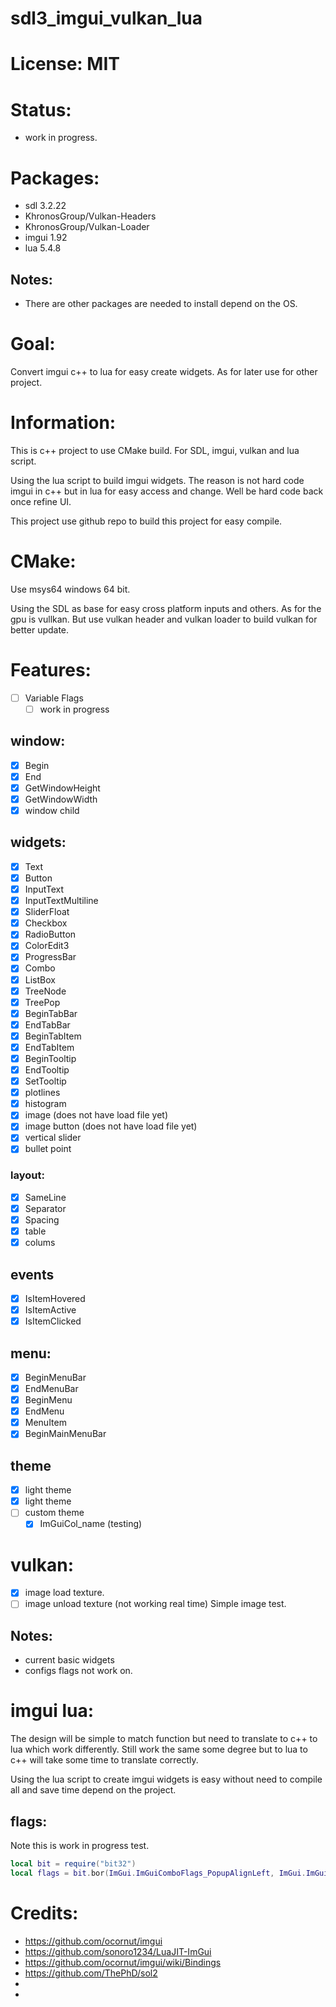 # sdl3_imgui_vulkan_lua

# License: MIT

# Status:
- work in progress.

# Packages:
- sdl 3.2.22
- KhronosGroup/Vulkan-Headers
- KhronosGroup/Vulkan-Loader
- imgui 1.92
- lua 5.4.8

## Notes:
- There are other packages are needed to install depend on the OS.

# Goal:
  Convert imgui c++ to lua for easy create widgets. As for later use for other project.

# Information:
  This is c++ project to use CMake build. For SDL, imgui, vulkan and lua script.

  Using the lua script to build imgui widgets. The reason is not hard code imgui in c++ but in lua for easy access and change. Well be hard code back once refine UI.

  This project use github repo to build this project for easy compile.

# CMake:
  Use msys64 windows 64 bit.

  Using the SDL as base for easy cross platform inputs and others. As for the gpu is vullkan. But use vulkan header and vulkan loader to build vulkan for better update.

# Features:
- [ ] Variable Flags
  - [ ] work in progress
## window:
- [x] Begin
- [x] End
- [x] GetWindowHeight
- [x] GetWindowWidth
- [x] window child
## widgets:
- [x] Text
- [x] Button
- [x] InputText
- [x] InputTextMultiline
- [x] SliderFloat
- [x] Checkbox
- [x] RadioButton
- [x] ColorEdit3
- [x] ProgressBar
- [x] Combo
- [x] ListBox
- [x] TreeNode
- [x] TreePop
- [x] BeginTabBar
- [x] EndTabBar
- [x] BeginTabItem
- [x] EndTabItem
- [x] BeginTooltip
- [x] EndTooltip
- [x] SetTooltip
- [x] plotlines
- [x] histogram
- [x] image (does not have load file yet)
- [x] image button (does not have load file yet)
- [x] vertical slider
- [x] bullet point

### layout:
- [x] SameLine
- [x] Separator
- [x] Spacing
- [x] table
- [x] colums

## events
- [x] IsItemHovered
- [x] IsItemActive
- [x] IsItemClicked
## menu:
- [x] BeginMenuBar
- [x] EndMenuBar
- [x] BeginMenu
- [x] EndMenu
- [x] MenuItem
- [x] BeginMainMenuBar

## theme
- [x] light theme
- [x] light theme
- [ ] custom theme
  - [x] ImGuiCol_name (testing)

# vulkan:
- [x] image load texture.
- [ ] image unload texture (not working real time)
  Simple image test.

## Notes:
- current basic widgets
- configs flags not work on.


# imgui lua:
  The design will be simple to match function but need to translate to c++ to lua which work differently. Still work the same some degree but to lua to c++ will take some time to translate correctly.

  Using the lua script to create imgui widgets is easy without need to compile all and save time depend on the project.

## flags:
 Note this is work in progress test.
```lua
local bit = require("bit32")
local flags = bit.bor(ImGui.ImGuiComboFlags_PopupAlignLeft, ImGui.ImGuiComboFlags_HeightSmall)
```


# Credits:
- https://github.com/ocornut/imgui
- https://github.com/sonoro1234/LuaJIT-ImGui
- https://github.com/ocornut/imgui/wiki/Bindings
- https://github.com/ThePhD/sol2
- 
- 
